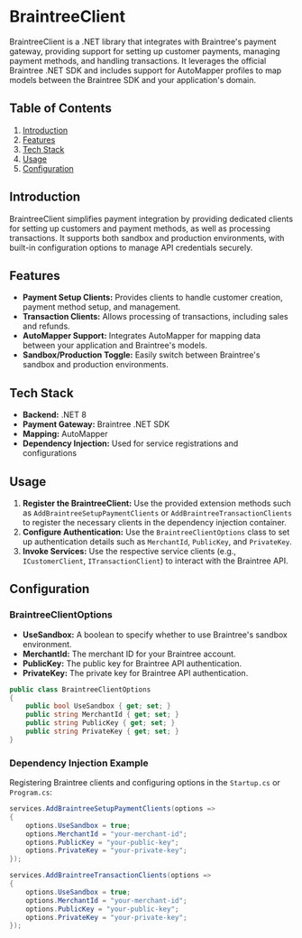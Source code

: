 
# BraintreeClient

BraintreeClient is a .NET library that integrates with Braintree's payment gateway, providing support for setting up customer payments, managing payment methods, and handling transactions. It leverages the official Braintree .NET SDK and includes support for AutoMapper profiles to map models between the Braintree SDK and your application's domain.

## Table of Contents

1. [Introduction](#introduction)
2. [Features](#features)
3. [Tech Stack](#tech-stack)
4. [Usage](#usage)
5. [Configuration](#configuration)

## Introduction

BraintreeClient simplifies payment integration by providing dedicated clients for setting up customers and payment methods, as well as processing transactions. It supports both sandbox and production environments, with built-in configuration options to manage API credentials securely.

## Features

- **Payment Setup Clients:** Provides clients to handle customer creation, payment method setup, and management.
- **Transaction Clients:** Allows processing of transactions, including sales and refunds.
- **AutoMapper Support:** Integrates AutoMapper for mapping data between your application and Braintree's models.
- **Sandbox/Production Toggle:** Easily switch between Braintree's sandbox and production environments.

## Tech Stack

- **Backend:** .NET 8
- **Payment Gateway:** Braintree .NET SDK
- **Mapping:** AutoMapper
- **Dependency Injection:** Used for service registrations and configurations

## Usage

1. **Register the BraintreeClient:** Use the provided extension methods such as `AddBraintreeSetupPaymentClients` or `AddBraintreeTransactionClients` to register the necessary clients in the dependency injection container.
2. **Configure Authentication:** Use the `BraintreeClientOptions` class to set up authentication details such as `MerchantId`, `PublicKey`, and `PrivateKey`.
3. **Invoke Services:** Use the respective service clients (e.g., `ICustomerClient`, `ITransactionClient`) to interact with the Braintree API.

## Configuration

### BraintreeClientOptions

- **UseSandbox:** A boolean to specify whether to use Braintree's sandbox environment.
- **MerchantId:** The merchant ID for your Braintree account.
- **PublicKey:** The public key for Braintree API authentication.
- **PrivateKey:** The private key for Braintree API authentication.

```csharp
public class BraintreeClientOptions
{
    public bool UseSandbox { get; set; }
    public string MerchantId { get; set; }
    public string PublicKey { get; set; }
    public string PrivateKey { get; set; }
}
```

### Dependency Injection Example

Registering Braintree clients and configuring options in the `Startup.cs` or `Program.cs`:

```csharp
services.AddBraintreeSetupPaymentClients(options =>
{
    options.UseSandbox = true;
    options.MerchantId = "your-merchant-id";
    options.PublicKey = "your-public-key";
    options.PrivateKey = "your-private-key";
});

services.AddBraintreeTransactionClients(options =>
{
    options.UseSandbox = true;
    options.MerchantId = "your-merchant-id";
    options.PublicKey = "your-public-key";
    options.PrivateKey = "your-private-key";
});
```
